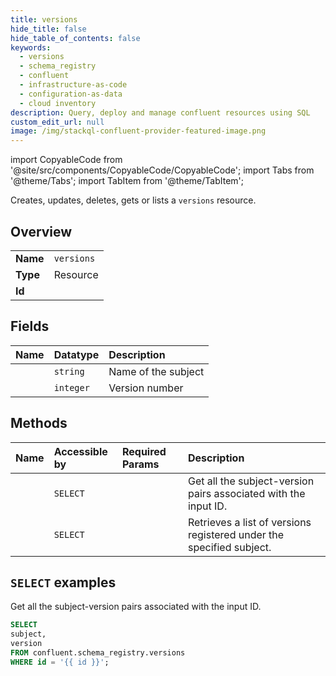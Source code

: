 ```yaml
---
title: versions
hide_title: false
hide_table_of_contents: false
keywords:
  - versions
  - schema_registry
  - confluent
  - infrastructure-as-code
  - configuration-as-data
  - cloud inventory
description: Query, deploy and manage confluent resources using SQL
custom_edit_url: null
image: /img/stackql-confluent-provider-featured-image.png
---
```


import CopyableCode from '@site/src/components/CopyableCode/CopyableCode';
import Tabs from '@theme/Tabs';
import TabItem from '@theme/TabItem';

Creates, updates, deletes, gets or lists a <code>versions</code> resource.

## Overview
<table><tbody>
<tr><td><b>Name</b></td><td><code>versions</code></td></tr>
<tr><td><b>Type</b></td><td>Resource</td></tr>
<tr><td><b>Id</b></td><td><CopyableCode code="confluent.schema_registry.versions" /></td></tr>
</tbody></table>

## Fields
| Name | Datatype | Description |
|:-----|:---------|:------------|
| <CopyableCode code="subject" /> | `string` | Name of the subject |
| <CopyableCode code="version" /> | `integer` | Version number |

## Methods
| Name | Accessible by | Required Params | Description |
|:-----|:--------------|:----------------|:------------|
| <CopyableCode code="get_versions" /> | `SELECT` | <CopyableCode code="id" /> | Get all the subject-version pairs associated with the input ID. |
| <CopyableCode code="list_versions" /> | `SELECT` | <CopyableCode code="subject" /> | Retrieves a list of versions registered under the specified subject. |

## `SELECT` examples

Get all the subject-version pairs associated with the input ID.


```sql
SELECT
subject,
version
FROM confluent.schema_registry.versions
WHERE id = '{{ id }}';
```